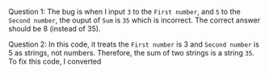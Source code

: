 Question 1: The bug is when I input `3` to the `First number`, and `5` to the `Second number`, the ouput of `Sum` is `35` which is incorrect. The correct answer should be 8 (instead of 35).

Question 2: In this code, it treats the `First number` is 3 and `Second number` is 5 as strings, not numbers. Therefore, the sum of two strings is a string `35`. To fix this code, I converted 

